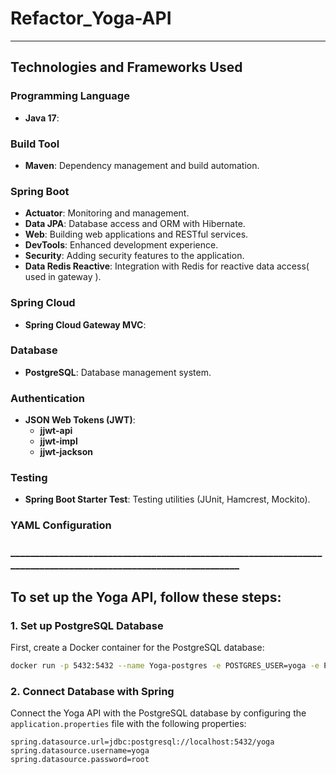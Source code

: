 # Refactor_Yoga-API

------------------------------------------------------------------------------------------------------
## Technologies and Frameworks Used

### Programming Language
- **Java 17**: 

### Build Tool
- **Maven**: Dependency management and build automation.
 

### Spring Boot
- **Actuator**: Monitoring and management.
- **Data JPA**: Database access and ORM with Hibernate.
- **Web**: Building web applications and RESTful services.
- **DevTools**: Enhanced development experience.
- **Security**: Adding security features to the application.
- **Data Redis Reactive**: Integration with Redis for reactive data access( used in gateway ).

### Spring Cloud
- **Spring Cloud Gateway MVC**:

### Database
- **PostgreSQL**: Database management system.

### Authentication
- **JSON Web Tokens (JWT)**:
  - **jjwt-api**
  - **jjwt-impl**
  - **jjwt-jackson**

### Testing
- **Spring Boot Starter Test**: Testing utilities (JUnit, Hamcrest, Mockito).


### YAML Configuration

### _______________________________________________________________________________________________________________


## To set up the Yoga API, follow these steps:

### 1. Set up PostgreSQL Database

First, create a Docker container for the PostgreSQL database:

```bash
docker run -p 5432:5432 --name Yoga-postgres -e POSTGRES_USER=yoga -e POSTGRES_PASSWORD=root -e POSTGRES_DB=yoga -d postgres
```


### 2. Connect Database with Spring

Connect the Yoga API with the PostgreSQL database by configuring the `application.properties` file with the following properties:

```properties
spring.datasource.url=jdbc:postgresql://localhost:5432/yoga
spring.datasource.username=yoga
spring.datasource.password=root
```
